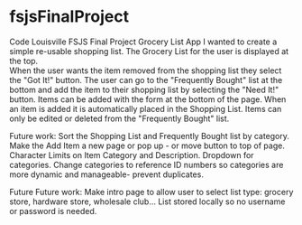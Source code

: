 # fsjsFinalProject
Code Louisville FSJS Final Project Grocery List App
I wanted to create a simple re-usable shopping list.  The Grocery List for the user is displayed at the top.  
When the user wants the item removed from the shopping list they select the "Got It!" button.
The user can go to the "Frequently Bought" list at the bottom and add the item to their shopping list by selecting the "Need It!" button.
Items can be added with the form at the bottom of the page.
When an item is added it is automatically placed in the Shopping List.
Items can only be edited or deleted from the "Frequently Bought" list.

Future work:
Sort the Shopping List and Frequently Bought list by category.
Make the Add Item a new page or pop up - or move button to top of page.
Character Limits on Item Category and Description.
Dropdown for categories.
Change categories to reference ID numbers so categories are more dynamic and manageable- prevent duplicates.

Future Future work:
Make intro page to allow user to select list type: grocery store, hardware store, wholesale club...
List stored locally so no username or password is needed.

